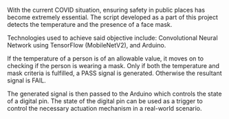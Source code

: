With the current COVID situation, ensuring safety in public places has become extremely essential.
The script developed as a part of this project detects the temperature and the presence of a face mask.

Technologies used to achieve said objective include: Convolutional Neural Network using TensorFlow (MobileNetV2), and Arduino.

If the temperature of a person is of an allowable value, it moves on to checking if the person is wearing a mask.
Only if both the temperature and mask criteria is fulfilled, a PASS signal is generated. Otherwise the resultant signal is FAIL.

The generated signal is then passed to the Arduino which controls the state of a digital pin.
The state of the digital pin can be used as a trigger to control the necessary actuation mechanism in a real-world scenario.
